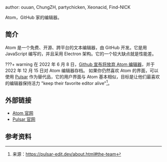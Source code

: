 author: ouuan, ChungZH, partychicken, Xeonacid, Find-NICK

Atom，GitHub 家的编辑器。

## 简介

Atom 是一个免费、开源、跨平台的文本编辑器，由 GitHub 开发。它是用 JavaScript 编写的，并且采用 Electron 架构。它的一个较大缺点就是性能差。

???+ warning
    在 2022 年 6 月 8 日，[Github 宣布将放弃 Atom 编辑器](https://github.blog/2022-06-08-sunsetting-atom/)，并于 2022 年 12 月 15 日对 Atom 编辑器存档。
    如果你仍然喜欢 Atom 的界面，可以使用 [Pulsar](https://pulsar-edit.dev/) 作为替代品，它的用户界面与 Atom 基本相似，目标是让他们最喜欢的编辑器保持活力 "keep their favorite editor alive"[^1]。

## 外部链接

-   [Atom 官网](https://atom.io)
-   [Pulsar 官网](https://pulsar-edit.dev/)

## 参考资料

[^1]: 来源：<https://pulsar-edit.dev/about.html#the-team>
